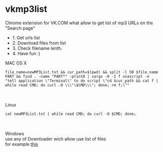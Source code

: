# vkmp3list
Chrome extension for VK.COM what allow to get list of mp3 URLs on the "Search page"

<ul>
	<li>1. Get urls list</li>
	<li>2. Download files from list</li>
	<li>3. Check filename lenth.</li>
	<li>4. Have fun :)</li>
</ul>

MAC OS X<br>
````
file_name=newMP3List.txt && cur_path=$(pwd) && split -l 50 $file_name PART && find . -name "PART*" -print0 | xargs -0 -I f osascript -e "tell application \"Terminal\" to do script \"cd $cur_path && cat f | while read CMD; do curl -O \\\"\$CMD\\\"; done; rm f;\""
````
<br><br>Linux<br>
````
cat newMP3List.txt | while read CMD; do curl -O $CMD; done;
````
<br><br>Windows<br> 
use any of Downloader  wich allow use list of files<br>
for example <a href="http://www.leniel.net/2010/07/automate-batch-download-mass-list-urls.html#sthash.67UnYwuv.dpbs">this</a>